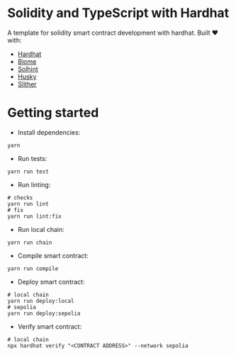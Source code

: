 # Solidity and TypeScript with Hardhat

A template for solidity smart contract development with hardhat.
Built ❤️ with:
- [Hardhat](https://hardhat.org/)
- [Biome](https://biomejs.dev/)
- [Solhint](https://github.com/protofire/solhint)
- [Husky](https://typicode.github.io/husky/getting-started.html)
- [Slither](https://github.com/crytic/slither)

# Getting started
- Install dependencies:
```shell
yarn
```
- Run tests:
```shell
yarn run test
```
- Run linting:
```shell
# checks
yarn run lint
# fix
yarn run lint:fix
```
- Run local chain:
```shell
yarn run chain
```
- Compile smart contract:
```shell
yarn run compile
```
- Deploy smart contract:
```shell
# local chain
yarn run deploy:local
# sepolia
yarn run deploy:sepolia
```
- Verify smart contract:
```shell
# local chain
npx hardhat verify "<CONTRACT ADDRESS>" --network sepolia
```